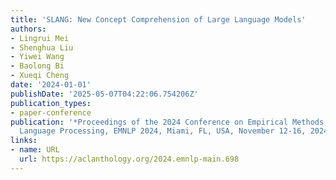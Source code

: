 ```yaml
---
title: 'SLANG: New Concept Comprehension of Large Language Models'
authors:
- Lingrui Mei
- Shenghua Liu
- Yiwei Wang
- Baolong Bi
- Xueqi Cheng
date: '2024-01-01'
publishDate: '2025-05-07T04:22:06.754206Z'
publication_types:
- paper-conference
publication: '*Proceedings of the 2024 Conference on Empirical Methods in Natural
  Language Processing, EMNLP 2024, Miami, FL, USA, November 12-16, 2024*'
links:
- name: URL
  url: https://aclanthology.org/2024.emnlp-main.698
---
```

